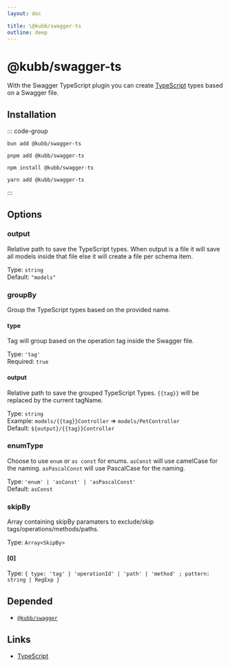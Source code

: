 ```yaml
---
layout: doc

title: \@kubb/swagger-ts
outline: deep
---
```

# @kubb/swagger-ts

With the Swagger TypeScript plugin you can create [TypeScript](https://www.typescriptlang.org/) types based on a Swagger file.

## Installation

::: code-group

```shell [bun]
bun add @kubb/swagger-ts
```

```shell [pnpm]
pnpm add @kubb/swagger-ts
```

```shell [npm]
npm install @kubb/swagger-ts
```

```shell [yarn]
yarn add @kubb/swagger-ts
```

:::

## Options

### output
Relative path to save the TypeScript types.
When output is a file it will save all models inside that file else it will create a file per schema item.

Type: `string` <br/>
Default: `"models"`

### groupBy
Group the TypeScript types based on the provided name.

#### type
Tag will group based on the operation tag inside the Swagger file.

Type: `'tag'` <br/>
Required: `true`

#### output
Relative path to save the grouped TypeScript Types.
`{{tag}}` will be replaced by the current tagName.

Type: `string` <br/>
Example: `models/{{tag}}Controller` => `models/PetController` <br/>
Default: `${output}/{{tag}}Controller`

### enumType
Choose to use `enum` or `as const` for enums. 
`asConst` will use camelCase for the naming.
`asPascalConst` will use PascalCase for the naming.

Type: `'enum' | 'asConst' | 'asPascalConst'` <br/>
Default: `asConst`

### skipBy
Array containing skipBy paramaters to exclude/skip tags/operations/methods/paths.

Type: `Array<SkipBy>` <br/>

#### [0]
Type: `{ type: 'tag' | 'operationId' | 'path' | 'method' ; pattern: string | RegExp }` <br/>


## Depended

- [`@kubb/swagger`](/plugins/swagger)

## Links

- [TypeScript](https://www.typescriptlang.org/)